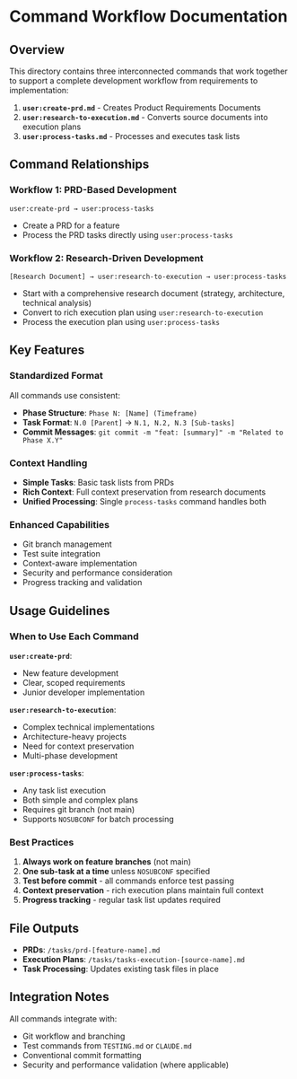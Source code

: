 # Command Workflow Documentation

## Overview

This directory contains three interconnected commands that work together to support a complete development workflow from requirements to implementation:

1. **`user:create-prd.md`** - Creates Product Requirements Documents
2. **`user:research-to-execution.md`** - Converts source documents into execution plans  
3. **`user:process-tasks.md`** - Processes and executes task lists

## Command Relationships

### Workflow 1: PRD-Based Development
```
user:create-prd → user:process-tasks
```
- Create a PRD for a feature
- Process the PRD tasks directly using `user:process-tasks`

### Workflow 2: Research-Driven Development
```
[Research Document] → user:research-to-execution → user:process-tasks
```
- Start with a comprehensive research document (strategy, architecture, technical analysis)
- Convert to rich execution plan using `user:research-to-execution`
- Process the execution plan using `user:process-tasks`

## Key Features

### Standardized Format
All commands use consistent:
- **Phase Structure**: `Phase N: [Name] (Timeframe)`
- **Task Format**: `N.0 [Parent]` → `N.1, N.2, N.3 [Sub-tasks]`
- **Commit Messages**: `git commit -m "feat: [summary]" -m "Related to Phase X.Y"`

### Context Handling
- **Simple Tasks**: Basic task lists from PRDs
- **Rich Context**: Full context preservation from research documents
- **Unified Processing**: Single `process-tasks` command handles both

### Enhanced Capabilities
- Git branch management
- Test suite integration
- Context-aware implementation
- Security and performance consideration
- Progress tracking and validation

## Usage Guidelines

### When to Use Each Command

**`user:create-prd`**: 
- New feature development
- Clear, scoped requirements
- Junior developer implementation

**`user:research-to-execution`**:
- Complex technical implementations
- Architecture-heavy projects
- Need for context preservation
- Multi-phase development

**`user:process-tasks`**:
- Any task list execution
- Both simple and complex plans
- Requires git branch (not main)
- Supports `NOSUBCONF` for batch processing

### Best Practices

1. **Always work on feature branches** (not main)
2. **One sub-task at a time** unless `NOSUBCONF` specified
3. **Test before commit** - all commands enforce test passing
4. **Context preservation** - rich execution plans maintain full context
5. **Progress tracking** - regular task list updates required

## File Outputs

- **PRDs**: `/tasks/prd-[feature-name].md`
- **Execution Plans**: `/tasks/tasks-execution-[source-name].md`
- **Task Processing**: Updates existing task files in place

## Integration Notes

All commands integrate with:
- Git workflow and branching
- Test commands from `TESTING.md` or `CLAUDE.md`
- Conventional commit formatting
- Security and performance validation (where applicable)
